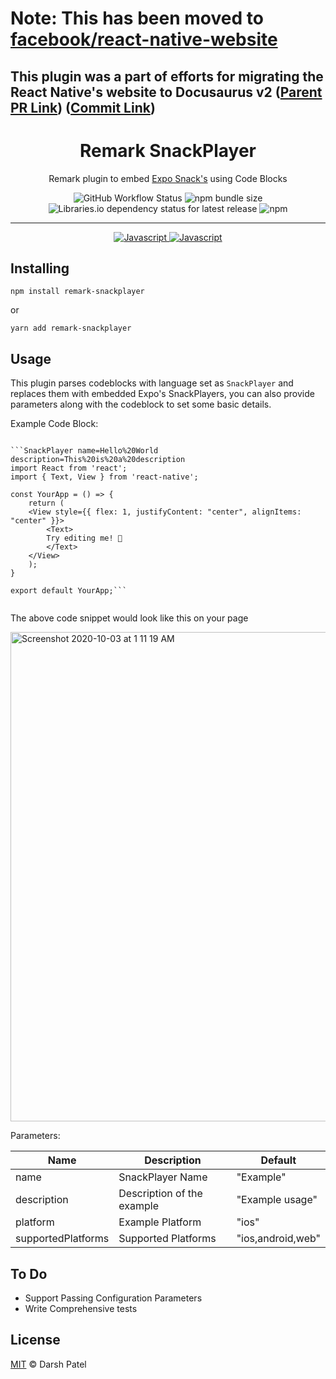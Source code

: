 # Note: This has been moved to [facebook/react-native-website](https://github.com/facebook/react-native-website/tree/master/plugins/remark-snackplayer) 

## This plugin was a part of efforts for migrating the React Native's website to Docusaurus v2 ([Parent PR Link](https://github.com/facebook/react-native-website/pull/2263)) ([Commit Link](https://github.com/facebook/react-native-website/pull/2263/commits/e56ea91872ccbdb0ef59eb6b67e03253c474d745))

<h1 align="center"> Remark SnackPlayer </h1>

<p align="center"> 
Remark plugin to embed <a href="https://snack.expo.io/">Expo Snack's</a> using Code Blocks 
</p>

<p align="center">

  <img alt="GitHub Workflow Status" src="https://img.shields.io/github/workflow/status/darshkpatel/remark-snackplayer/Test,%20Publish,%20&%20Release?style=for-the-badge">
  
<img alt="npm bundle size" src="https://img.shields.io/bundlephobia/min/remark-snackplayer?style=for-the-badge">

<img alt="Libraries.io dependency status for latest release" src="https://img.shields.io/librariesio/release/npm/remark-snackplayer?style=for-the-badge">

<img alt="npm" src="https://img.shields.io/npm/v/remark-snackplayer?style=for-the-badge">

</p>

<hr>

<p align="center">

  <a href="https://dev-to-uploads.s3.amazonaws.com/i/2xg59r17v72yvqfb3wu5.jpg">
    <img src="https://forthebadge.com/images/badges/built-with-love.svg"
         alt="Javascript">
  </a>

  <a href="https://dev-to-uploads.s3.amazonaws.com/i/2xg59r17v72yvqfb3wu5.jpg">
    <img src="https://forthebadge.com/images/badges/made-with-javascript.svg"
         alt="Javascript">
  </a>
</p>

## Installing

`npm install remark-snackplayer`

or

`yarn add remark-snackplayer`

## Usage

This plugin parses codeblocks with language set as `SnackPlayer` and replaces them with embedded Expo's SnackPlayers, you can also provide parameters along with the codeblock to set some basic details.

Example Code Block:

````

```SnackPlayer name=Hello%20World description=This%20is%20a%20description
import React from 'react';
import { Text, View } from 'react-native';

const YourApp = () => {
    return (
    <View style={{ flex: 1, justifyContent: "center", alignItems: "center" }}>
        <Text>
        Try editing me! 🎉
        </Text>
    </View>
    );
}

export default YourApp;```


````

The above code snippet would look like this on your page

<img width="783" alt="Screenshot 2020-10-03 at 1 11 19 AM" src="https://user-images.githubusercontent.com/11258286/94963203-67de3500-0515-11eb-974a-a2289c0bfdc8.png">

Parameters:

| Name               | Description                | Default           |
| ------------------ | -------------------------- | ----------------- |
| name               | SnackPlayer Name           | "Example"         |
| description        | Description of the example | "Example usage"   |
| platform           | Example Platform           | "ios"             |
| supportedPlatforms | Supported Platforms        | "ios,android,web" |

## To Do

- Support Passing Configuration Parameters
- Write Comprehensive tests

## License

[MIT](./LICENSE) © Darsh Patel
